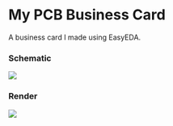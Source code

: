 # My PCB Business Card
A business card I made using EasyEDA.
### Schematic
![](https://neuro.likes-to.party/i/9UA98F.png)
### Render
![](https://micro.sylo.digital/i/PjQH2P.png)
